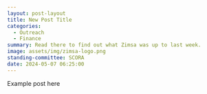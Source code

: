 ```yaml
---
layout: post-layout
title: New Post Title
categories:
  - Outreach
  - Finance
summary: Read there to find out what Zimsa was up to last week.
image: assets/img/zimsa-logo.png
standing-committee: SCORA
date: 2024-05-07 06:25:00
---
```

Example post here
